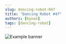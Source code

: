 ```yaml
---
slug: dancing-robot-047
title: "Dancing Robot #47"
authors: [kynan]
tags: [dancing-robot]
---
```


![Example banner](/img/stories/dancing-robot/047.PNG)
